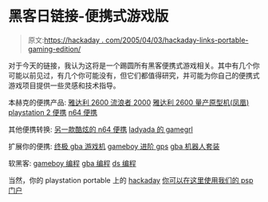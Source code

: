 # 黑客日链接-便携式游戏版

> 原文:[https://hackaday . com/2005/04/03/hackaday-links-portable-gaming-edition/](https://hackaday.com/2005/04/03/hackaday-links-portable-gaming-edition/)

对于今天的链接，我认为这将是一个踢圆所有黑客便携式游戏相关。其中有几个你可能以前见过，有几个你可能没有，但它们都值得研究，并可能为你自己的便携式游戏项目提供一些灵感和技术指导。

本赫克的便携产品:
[雅达利 2600 流浪者 2000](http://www.benheck.com/Games/Vag2k1.htm)
[雅达利 2600 量产原型机(凤凰)](http://www.hackaday.com/entry/1234000830038710/)
[playstation 2 便携](http://www.hackaday.com/entry/1234000390021293/)
[n64 便携](http://www.benheck.com/Games/N64p_page1.htm)

其他便携转换:
[另一款酷炫的 n64 便携](http://www.hackaday.com/entry/1234000030021605/)
[ladyada 的 gamegrl](http://www.hackaday.com/entry/1234000213034956/)

扩展你的便携:
[终极 gba 游戏机](http://www.hackaday.com/entry/1234000070035726/)
[gameboy 进阶 gps](http://www.hackaday.com/entry/1234000170034937/)
[gba 机器人套装](http://www.charmedlabs.com/xportrobot.htm)

软黑客:
[gameboy 编程](http://www.loirak.com/gameboy/gbprog.php)
[gba 编程](http://www.gbadev.org/)
[ds 编程](http://www.dsdev.org/)

当然，你的 playstation portable 上的
[hackaday](http://www.hackaday.com/entry/1234000247037796/)
[你可以在这里使用我们的 psp 门户](http://www.engadget.com/entry/1234000013038102/)